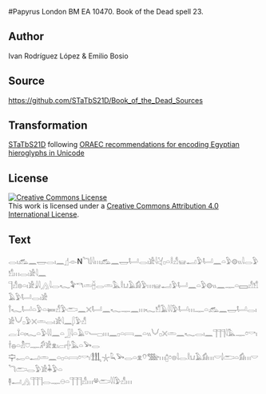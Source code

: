 ﻿#Papyrus London BM EA 10470. Book of the Dead spell 23.

## Author 

Ivan Rodríguez López & Emilio Bosio

## Source 

https://github.com/STaTbS21D/Book_of_the_Dead_Sources

## Transformation 

[STaTbS21D](https://statbs21d.github.io/) following [ORAEC recommendations for encoding Egyptian hieroglyphs in Unicode](https://github.com/oraec/recommendations-encoding-hieroglyphs)

## License 

<a rel="license" href="http://creativecommons.org/licenses/by/4.0/"><img alt="Creative Commons License" style="border-width:0" src="https://i.creativecommons.org/l/by/4.0/88x31.png" /></a><br />This work is licensed under a <a rel="license" href="http://creativecommons.org/licenses/by/4.0/">Creative Commons Attribution 4.0 International License</a>.

## Text 

<hiero><rubrum>𓂋𓏤𓃹𓈖𓉿𓂋𓏤𓈖</rubrum>𓊨𓁹N<rubrum>𓆓𓌃𓇋𓏥𓃹𓈖𓉿𓂡𓂋𓏤𓀀𓇋𓋔</rubrum>𓊪𓏏𓎛𓀭𓊠𓂝𓅱𓂡𓈖𓏏𓅱𓊗𓏭𓇋𓂋𓅱𓀸𓏥𓂋𓏤𓀀𓇋𓈖<br>
𓊹𓀭𓊖𓏏𓏤𓀀𓇍𓇋𓂻𓇋𓂋𓆑𓅝𓎔𓏛𓐢𓂋𓏛𓅓𓎛𓂓𓄿𓀁𓅱𓏥𓊠𓂝𓅱𓂡𓈖𓏏𓅱𓊗𓏭𓈖𓊃𓏏𓈙𓀭𓀸𓄿𓅱𓂡𓂋𓏤𓀀<br>
𓍙𓆑𓂡𓏏𓅱𓏏𓍃𓀭𓅱𓂧𓈖𓏴𓂡𓈖𓆑𓊃𓈖𓏥𓆑𓀸𓄿𓇋𓇋𓅱𓂡𓏥𓊃𓏏<rubrum>𓃹𓈖𓉿𓂡𓂋𓏤𓀀𓄋𓊪𓅱𓏴𓏛𓂋𓏤𓀀𓇋𓈖</rubrum>𓆄𓅱𓀭<br>
𓐛𓍏𓏏𓏤𓆑𓏏𓅱𓇋𓇋𓈖𓏏𓃀𓇋𓏏𓄿𓎺𓄑𓊌𓏥𓈖𓊪𓏏𓇯𓈖𓏏𓏭𓄋𓊪𓏴𓏛𓈖𓆑𓂋𓏤𓈖𓊹𓊹𓊹𓇋𓅓𓊃𓏌𓎡𓏤𓌂𓐍𓏏𓁴𓈞𓊃𓀔𓀀𓁷𓏤𓐞𓏤𓏶𓅓𓏏𓅨𓂋<br>
𓊡𓉻𓏏𓂝𓏛𓈖𓏏𓊪𓏏𓇯𓏌𓎡𓏤𓃃𓇼𓆗𓅨𓂋𓏏𓁷𓄣𓅢𓏥𓉺𓏌𓊖<rubrum>𓇋𓂋𓎛𓂓𓄿𓀁𓏥𓎟𓌃𓂧𓏏𓀁𓏥𓎟𓆓𓂧𓂋𓅱𓀀𓇓𓅱𓏏</rubrum><br>
<rubrum>𓊢𓂝𓂻</rubrum>𓊹𓊹𓊹𓂋𓊃𓇷𓏏𓊹𓊹𓊹𓀭𓏥𓋬𓂧𓇋𓇋𓅱𓀭𓏥<br></hiero>